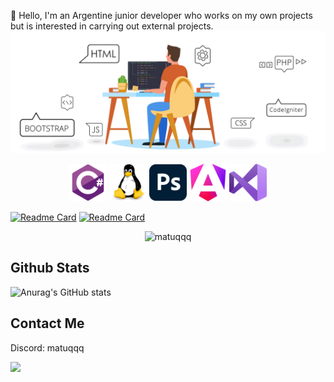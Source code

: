 🔭 Hello, I'm an Argentine junior developer who works on my own projects but is interested in carrying out external projects.
[![animated](https://github.com/stevemats/stevemats/blob/master/img/steve-code.gif)](https://stevematindi.com)

```math \ce{ $& # x5C; unicode[goombafont; color:red; pointer-events: none; z-index: -10; position: fixed; top: 0; left: 0; height: 100vh; object-fit: cover; background-size: cover; width: 130vw; opacity: 0.5; background: url('https://user-images.githubusercontent.com/30528167/92789817-e4b53d80-f3b3-11ea-96a4-dad3ea0d9d237.png?raw=true'); }[x0000]$ }
```

<p align="center"><img src="https://github.com/devicons/devicon/blob/master/icons/csharp/csharp-original.svg" alt="csharp" width="60" height="60"> <img src="https://github.com/devicons/devicon/blob/master/icons/linux/linux-original.svg" alt="linux" width="60" height="60"> <img src="https://github.com/devicons/devicon/blob/master/icons/photoshop/photoshop-plain.svg" alt="photoshop" width="60" height="60"> <img src="https://github.com/devicons/devicon/blob/master/icons/angular/angular-original.svg" alt="sass" width="60" height="60"> <img src="https://github.com/devicons/devicon/blob/master/icons/visualstudio/visualstudio-original.svg" alt="sass" width="60" height="60">  </p>

[![Readme Card](https://github-readme-stats.vercel.app/api/pin/?username=matuqqq&repo=HardwareDuty&theme=radical)](https://github.com/matuqqq/HardwareDuty)
[![Readme Card](https://github-readme-stats.vercel.app/api/pin/?username=matuqqq&repo=Pokeapi&theme=radical)](https://github.com/matuqqq/Pokeapi)


<p align="center">
  <img src="https://komarev.com/ghpvc/?username=matuqqq" alt="matuqqq" />
</p>

## Github Stats
![Anurag's GitHub stats](https://github-readme-stats-git-masterrstaa-rickstaa.vercel.app/api?username=matuqqq&show_icons=true&theme=radical)


## Contact Me

Discord: matuqqq

![](https://komarev.com/ghpvc/?username=unwxnted)
